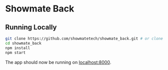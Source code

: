 # Showmate Back

## Running Locally

```sh
git clone https://github.com/showmatetech/showmate_back.git # or clone your own fork
cd showmate_back
npm install
npm start
```

The app should now be running on [localhost:8000](http://localhost:8000/).